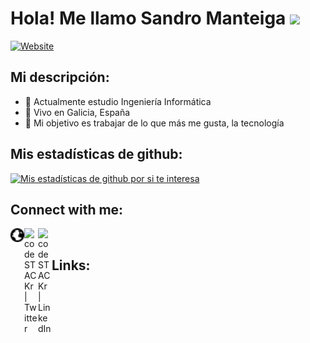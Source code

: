 # Hola! Me llamo Sandro Manteiga <img src="https://media.giphy.com/media/hvRJCLFzcasrR4ia7z/giphy.gif" width="25px">
[![Website](https://img.shields.io/badge/Text-LinkedIn-green?style=flat-square)](https://www.linkedin.com/in/óscar-alejandro-manteiga-seoane-78b563144/)
## Mi descripción:
- 🔭 Actualmente estudio Ingeniería Informática
- 🌱 Vivo en Galicia, España
- 🥅 Mi objetivo es trabajar de lo que más me gusta, la tecnología 

## Mis estadísticas de github:
[![Mis estadísticas de github por si te interesa](https://github-readme-stats.vercel.app/api?username=iSandro19&count_private=true&include_all_commits=true&theme=radical)](https://google.com)
## Connect with me:
[<img align="left" alt="codeSTACKr.com" width="22px" src="https://raw.githubusercontent.com/iconic/open-iconic/master/svg/globe.svg" />][website]
[<img align="left" alt="codeSTACKr | Twitter" width="22px" src="https://cdn.jsdelivr.net/npm/simple-icons@v3/icons/twitter.svg" />][twitter]
[<img align="left" alt="codeSTACKr | LinkedIn" width="22px" src="https://cdn.jsdelivr.net/npm/simple-icons@v3/icons/linkedin.svg" />][linkedin]
<br />

## Links:
[website]: https://zeltabit.com
[twitter]: https://twitter.com/sandro_manteiga
[linkedin]: https://www.linkedin.com/in/óscar-alejandro-manteiga-seoane-78b563144/
